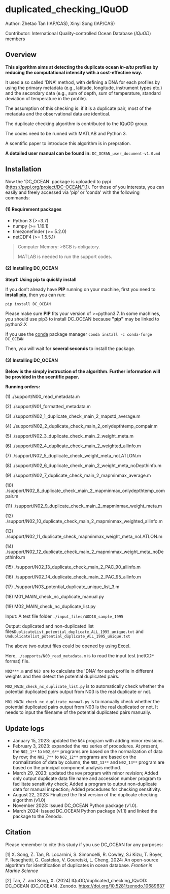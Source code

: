 # duplicated_checking_IQuOD
Author: Zhetao Tan (IAP/CAS), Xinyi Song (IAP/CAS)

Contributor: International Quality-controlled Ocean Database (*IQuOD*) members



## Overview

**This algorithm aims at detecting the duplicate ocean *in-situ* profiles by reducing the computational intensity with a cost-effective way.**

It used a so called 'DNA' method, with defining a DNA for each profiles by using the primary metadata (e.g., latitude, longitude, instrument types etc.) and the secondary data (e.g., sum of depth, sum of temperature, standard deviation of temperature in the profile).

The assumption of this checking is: if it is a duplicate pair, most of the metadata and the observational data are identical.

The duplicate checking algorithm is contributed to the IQuOD group.

The codes need to be runned with MATLAB and Python 3.

A scentific paper to introduce this algorithm is in prepration.



**A detailed user manual can be found in:** `DC_OCEAN_user_document-v1.0.md`



## Installation

Now the 'DC_OCEAN' package is uploaded to pypi (https://pypi.org/project/DC-OCEAN/1.1). For those of you interests, you can easily and freely accessed via 'pip' or 'conda' with the following commands: 

#### (1) Requirement packages

* Python 3 (>=3.7)
* numpy (>= 1.19.1)
* timezonefinder (>= 5.2.0)
* netCDF4 (>= 1.5.5.1)

> Computer Memory: >8GB is obligatory.
>
> MATLAB is needed to run the support codes.

#### (2) Installing DC_OCEAN

**Step1: Using pip to quickly install**

If you don’t already have **PIP** running on your machine, first you need to **install pip**, then you can run:

```shell
pip install DC_OCEAN
```

Please make sure  **PIP** fits your version of >=python3.7. In some machines, you should use pip3 to install DC_OCEAN because **"pip"** may be linked to python2.X 

If you use the [conda](http://conda.io/) package manager `conda install -c conda-forge DC_OCEAN`

Then, you will wait for **several seconds** to install the package.



#### (3) Installing DC_OCEAN

**Below is the simply instruction of the algorithm. Further information will be provided in the scentific paper.** 

**Running orders:**

(1) ./support/N00_read_metadata.m

(2) ./support/N01_formatted_metadata.m 

(3) ./support/N02_1_duplicate_check_main_2_mapstd_average.m

(4) ./support/N02_2_duplicate_check_main_2_onlydepthtemp_compair.m

(5) ./support/N02_3_duplicate_check_main_2_weight_meta.m

(6) ./support/N02_4_duplicate_check_main_2_weighted_allinfo.m

(7) ./support/N02_5_duplicate_check_weight_meta_noLATLON.m

(8) ./support/N02_6_duplicate_check_main_2_weight_meta_noDepthinfo.m

(9) ./support/N02_7_duplicate_check_main_2_mapminmax_average.m

(10) ./support/N02_8_duplicate_check_main_2_mapminmax_onlydepthtemp_compair.m

(11) ./support/N02_9_duplicate_check_main_2_mapminmax_weight_meta.m

(12) ./support/N02_10_duplicate_check_main_2_mapminmax_weighted_allinfo.m

(13) ./support/N02_11_duplicate_check_mapminmax_weight_meta_noLATLON.m

(14) ./support/N02_12_duplicate_check_main_2_mapminmax_weight_meta_noDepthinfo.m

(15) ./support/N02_13_duplicate_check_main_2_PAC_90_allinfo.m

(16) ./support/N02_14_duplicate_check_main_2_PAC_95_allinfo.m

(17) ./support/N03_potential_duplicate_unique_list_3.m

(18) M01_MAIN_check_nc_duplicate_manual.py

(19) M02_MAIN_check_nc_duplicate_list.py



Input: A test file folder `./input_files/WOD18_sample_1995`

Output: duplicated and non-duplicated list files`DuplicateList_potential_duplicate_ALL_1995_unique.txt` and `Unduplicatelist_potential_duplicate_ALL_1995_unique.txt`

The above two output files could be opened by using Excel.



Here, `./supports/N00_read_metadata.m` is to read the input test (netCDF format) file.

`N02***.m` and `N03 `are to calculate the 'DNA' for each profile in different weights and then detect the potential duplicated pairs.

`M02_MAIN_check_nc_duplicate_list.py` is to automatically check whether the potential duplicated pairs output from N03 is the real duplicate or not.

`M01_MAIN_check_nc_duplicate_manual.py` is to manually check whether the potential duplicated pairs output from N03 is the real duplicated or not. It needs to input the filename of the potential duplicated pairs manually.



## Update logs

* January 15, 2023: updated the `N04` program with adding minor revisions.
* February 3, 2023: expanded the `N02` series of procedures. At present, the `N02_1**` to `N02_6**` programs are based on the normalization of data by row; the `N02_7**` to `N02_12**` programs are based on the normalization of data by column; the `N02_13**` and `N02_14**` program are based on the principal component analysis method.
* March 29, 2023: updated the `N04` program with minor revision; Added only output duplicate data file name and accession number program to facilitate sensitivity check; Added a program to output non-duplicate data for manual inspection; Added procedures for checking sensitivity.
* August 22, 2023: Finalized the first version of the duplicate checking algorithm (v1.0)
* November 2023: Issued DC_OCEAN Python package (v1.0).
* March 2024:  Issued DC_OCEAN Python package (v1.1) and linked the package to the Zenodo.

## Citation

Please remember to cite this study if you use DC_OCEAN for any purposes:

[1] X. Song, Z. Tan, R. Locarnini, S. Simoncelli, R. Cowley, S.i Kizu, T. Boyer, F. Reseghetti, G. Castelao, V. Gouretski, L. Cheng, 2024: An open-source algorithm for identification of duplicates in ocean database. *Frontier in Marine Science*

[2] Tan, Z. and Song, X. (2024) IQuOD/duplicated_checking_IQuOD: DC_OCEAN (DC_OCEAN). Zenodo. https://doi.org/10.5281/zenodo.10689637



